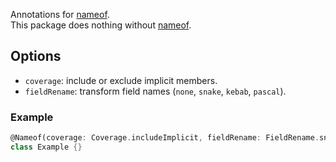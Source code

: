 Annotations for [nameof].\
This package does nothing without [nameof].

[nameof]: https://pub.dartlang.org/packages/nameof

## Options

- `coverage`: include or exclude implicit members.
- `fieldRename`: transform field names (`none`, `snake`, `kebab`, `pascal`).

### Example

```dart
@Nameof(coverage: Coverage.includeImplicit, fieldRename: FieldRename.snake)
class Example {}
```